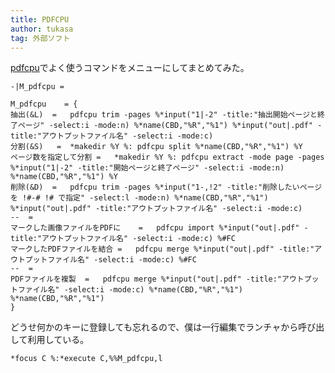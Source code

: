 ```yaml
---
title: PDFCPU
author: tukasa
tag: 外部ソフト
---
```

[pdfcpu](https://github.com/pdfcpu/pdfcpu)でよく使うコマンドをメニューにしてまとめてみた。
```text
-|M_pdfcpu =

M_pdfcpu	= {
抽出(&L)	=	pdfcpu trim -pages %*input("1|-2" -title:"抽出開始ページと終了ページ" -select:i -mode:n) %*name(CBD,"%R","%1") %*input("out|.pdf" -title:"アウトプットファイル名" -select:i -mode:c)
分割(&S)	 =	*makedir %Y %: pdfcpu split %*name(CBD,"%R","%1") %Y
ページ数を指定して分割	=	*makedir %Y %: pdfcpu extract -mode page -pages %*input("1|-2" -title:"開始ページと終了ページ" -select:i -mode:n) %*name(CBD,"%R","%1") %Y
削除(&D)	=	pdfcpu trim -pages %*input("1-,!2" -title:"削除したいページを !#-# !# で指定" -select:l -mode:n) %*name(CBD,"%R","%1") %*input("out|.pdf" -title:"アウトプットファイル名" -select:i -mode:c)
--	= 
マークした画像ファイルをPDFに	=	pdfcpu import %*input("out|.pdf" -title:"アウトプットファイル名" -select:i -mode:c) %#FC
マークしたPDFファイルを結合	=	pdfcpu merge %*input("out|.pdf" -title:"アウトプットファイル名" -select:i -mode:c) %#FC
--	= 
PDFファイルを複製	=	pdfcpu merge %*input("out|.pdf" -title:"アウトプットファイル名" -select:i -mode:c) %*name(CBD,"%R","%1") %*name(CBD,"%R","%1")
}
```

どうせ何かのキーに登録しても忘れるので、僕は一行編集でランチャから呼び出して利用している。

`*focus C %:*execute C,%%M_pdfcpu,l`